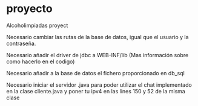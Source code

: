 # proyecto
Alcoholimpiadas proyect

Necesario cambiar las rutas de la base de datos, igual que el usuario y la contraseña.

Necesario añadir el driver de jdbc a WEB-INF/lib (Mas información sobre como hacerlo en el codigo)

Necesario añadir a la base de datos el fichero proporcionado en db_sql

Necesario iniciar el servidor .java para  poder utilizar el  chat implementado en la clase  cliente.java  y poner tu ipv4 en las lines 150 y 52  de la misma clase
